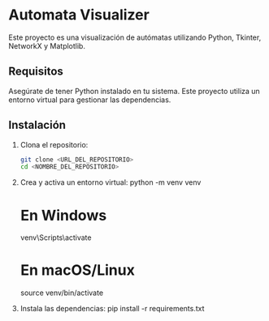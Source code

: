 # Automata Visualizer

Este proyecto es una visualización de autómatas utilizando Python, Tkinter, NetworkX y Matplotlib.

## Requisitos

Asegúrate de tener Python instalado en tu sistema. Este proyecto utiliza un entorno virtual para gestionar las dependencias.

## Instalación

1. Clona el repositorio:

   ```bash
   git clone <URL_DEL_REPOSITORIO>
   cd <NOMBRE_DEL_REPOSITORIO>

2. Crea y activa un entorno virtual:
    python -m venv venv
    # En Windows
    venv\Scripts\activate
    # En macOS/Linux
    source venv/bin/activate

3. Instala las dependencias:
    pip install -r requirements.txt

